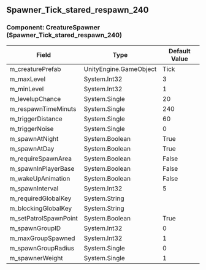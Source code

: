 ## Spawner_Tick_stared_respawn_240

### Component: CreatureSpawner (Spawner_Tick_stared_respawn_240)

|Field|Type|Default Value|
|-----|----|-------------|
|m_creaturePrefab|UnityEngine.GameObject|Tick|
|m_maxLevel|System.Int32|3|
|m_minLevel|System.Int32|1|
|m_levelupChance|System.Single|20|
|m_respawnTimeMinuts|System.Single|240|
|m_triggerDistance|System.Single|60|
|m_triggerNoise|System.Single|0|
|m_spawnAtNight|System.Boolean|True|
|m_spawnAtDay|System.Boolean|True|
|m_requireSpawnArea|System.Boolean|False|
|m_spawnInPlayerBase|System.Boolean|False|
|m_wakeUpAnimation|System.Boolean|False|
|m_spawnInterval|System.Int32|5|
|m_requiredGlobalKey|System.String||
|m_blockingGlobalKey|System.String||
|m_setPatrolSpawnPoint|System.Boolean|True|
|m_spawnGroupID|System.Int32|0|
|m_maxGroupSpawned|System.Int32|1|
|m_spawnGroupRadius|System.Single|0|
|m_spawnerWeight|System.Single|1|

